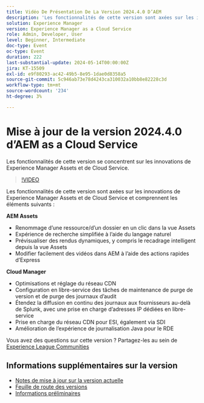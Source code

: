 ```yaml
---
title: Vidéo De Présentation De La Version 2024.4.0 D’AEM
description: 'Les fonctionnalités de cette version sont axées sur les innovations de Experience Manager Assets et de Cloud Service et incluent les éléments suivants : AEM Assets:1-cliquez sur le changement de nom de ressource/dossier dans l’affichage AssetsExpérience de recherche simplifiée à l’aide du langage naturelAperçu des rendus dynamiques, y compris le recadrage intelligent à partir d’Assets Afficher Modifier facilement les vidéos dans AEM avec des actions rapides expressCloud Manager:Optimisations et réglage du réseau CDNconfiguration en libre-service de la purge de version et des tâches de maintenance de la purge des journaux d’auditÉtendre la diffusion en continu des journaux aux fournisseurs au-delà de Splunk, avec une prise en charge IP dédiée en libre-service et dédiéePrise en charge CDN pour ESI, également via SDII'
solution: Experience Manager
version: Experience Manager as a Cloud Service
role: Admin, Developer, User
level: Beginner, Intermediate
doc-type: Event
oc-type: Event
duration: 222
last-substantial-update: 2024-05-14T00:00:00Z
jira: KT-15509
exl-id: e9f80293-ac42-49b5-8e95-1dae0d8358a5
source-git-commit: 5c946ab73e78d4243ca310032a10bb8e82228c3d
workflow-type: tm+mt
source-wordcount: '234'
ht-degree: 3%

---
```


# Mise à jour de la version 2024.4.0 d’AEM as a Cloud Service

Les fonctionnalités de cette version se concentrent sur les innovations de Experience Manager Assets et de Cloud Service.

>[!VIDEO](https://video.tv.adobe.com/v/3446306/?learn=on&captions=fre_fr)

Les fonctionnalités de cette version sont axées sur les innovations de Experience Manager Assets et de Cloud Service et comprennent les éléments suivants :

**AEM Assets**
* Renommage d’une ressource/d’un dossier en un clic dans la vue Assets
* Expérience de recherche simplifiée à l’aide du langage naturel
* Prévisualiser des rendus dynamiques, y compris le recadrage intelligent depuis la vue Assets
* Modifier facilement des vidéos dans AEM à l’aide des actions rapides d’Express

**Cloud Manager**
* Optimisations et réglage du réseau CDN
* Configuration en libre-service des tâches de maintenance de purge de version et de purge des journaux d’audit
* Étendez la diffusion en continu des journaux aux fournisseurs au-delà de Splunk, avec une prise en charge d’adresses IP dédiées en libre-service
* Prise en charge du réseau CDN pour ESI, également via SDI
* Amélioration de l’expérience de journalisation Java pour le RDE

Vous avez des questions sur cette version ?  Partagez-les au sein de [Experience League Communities](https://adobe.ly/44Ofo8H)

## Informations supplémentaires sur la version

* [Notes de mise à jour sur la version actuelle](https://experienceleague.adobe.com/docs/experience-manager-cloud-service/content/release-notes/home.html?lang=fr)
* [Feuille de route des versions](https://experienceleague.adobe.com/docs/experience-manager-release-information/aem-release-updates/update-releases-roadmap.html?lang=fr)
* [Informations préliminaires](https://experienceleague.adobe.com/docs/experience-manager-cloud-service/content/release-notes/prerelease.html?lang=fr)

